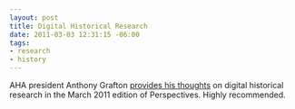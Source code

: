 ```yaml
--- 
layout: post
title: Digital Historical Research
date: 2011-03-03 12:31:15 -06:00
tags:
- research
- history
---
```

AHA president Anthony Grafton <a href="http://www.historians.org/Perspectives/issues/2011/1103/1103pre1.cfm">provides his thoughts</a> on digital historical research in the March 2011 edition of Perspectives. Highly recommended.
